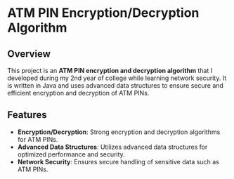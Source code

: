 # ATM PIN Encryption/Decryption Algorithm

## Overview
This project is an **ATM PIN encryption and decryption algorithm** that I developed during my 2nd year of college while learning network security. It is written in Java and uses advanced data structures to ensure secure and efficient encryption and decryption of ATM PINs.

## Features
- **Encryption/Decryption**: Strong encryption and decryption algorithms for ATM PINs.
- **Advanced Data Structures**: Utilizes advanced data structures for optimized performance and security.
- **Network Security**: Ensures secure handling of sensitive data such as ATM PINs.


